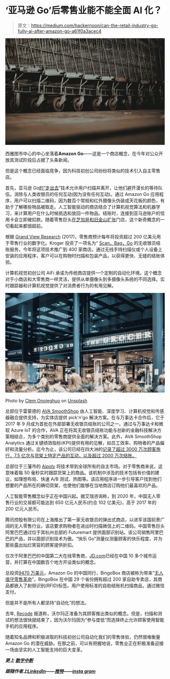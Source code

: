 # ‘亚马逊 Go’后零售业能不能全面 AI 化？

> 原文：<https://medium.com/hackernoon/can-the-retail-industry-go-fully-ai-after-amazon-go-a61f0a3acec4>

![](img/caad9cc22d5b1e560bd73ae9ab802ab5.png)

西雅图市中心的中心坐落着**Amazon Go**——这是一个商店概念，在今年对公众开放其测试阶段后占据了头条新闻。

但是这个概念已经面临竞争，因为科技初创公司纷纷将类似的技术引入自主零售店。

首先，亚马逊 Go[的“走出去](https://www.amazon.com/b?ie=UTF8&node=16008589011)”技术允许用户扫描并离开，让他们避开漫长的等待队伍，消除与人类收银员的任何互动(因为没有任何互动)。通过 Amazon Go 应用程序，用户可以扫描二维码，因为数百个常规和红外摄像头伪装成天花板的颜色，有助于了解哪些物品被取走。人工智能驱动的商店结合了计算机视觉算法和机器学习，来计算用户在什么时候挑选和放回一件物品。结账时，连接到亚马逊账户的信用卡会立即被扣款。随着零售巨头[在芝加哥和旧金山扩张](https://www.reuters.com/article/us-amazon-com-store/amazon-to-open-checkout-free-stores-in-chicago-and-san-francisco-idUSKCN1IG38X)门店，这个新奇概念的一切看起来都很超前。

根据 [Grand View Research](https://www.grandviewresearch.com/industry-analysis/digital-transformation-market) (2017)，零售商预计每年将投资超过 200 亿美元用于零售行业的数字化。Kroger 投资了一项名为“ [Scan，Bag，Go](https://www.prnewswire.com/news-releases/kroger-announces-divisions-for-scan-bag-go-expansion-300591127.html) 的无收银员结账服务，今年将这项技术推广到 400 家商店。通过无线手持扫描仪或个人设备上安装的应用程序，客户可以在购物时扫描和包装产品，以获得更快、无缝的结账体验。

计算机视觉初创公司 AiFi 承诺为传统商店提供一个定制的自动化环境。这个概念对于小商店和大零售商一样灵活，提供从单摄像头到多摄像头系统的不同选择。实时跟踪器和计算机视觉提供了对消费者行为的有用见解。

![](img/183de855161cbde82b5f4c9b67bb10ff.png)

Photo by [Clem Onojeghuo](https://unsplash.com/photos/ARgALNBtnms?utm_source=unsplash&utm_medium=referral&utm_content=creditCopyText) on [Unsplash](https://unsplash.com/search/photos/retail?utm_source=unsplash&utm_medium=referral&utm_content=creditCopyText)

总部位于雷蒙德的 [AVA SmoothShop](http://www.avaretail.ai/avaretail/) 由人工智能、深度学习、计算机视觉和传感器融合提供支持，为实体店提供 pick'n'go 解决方案。在与万事达卡合作后，它于 2017 年 9 月成为首批在外部部署无收银员结账的公司之一。通过与万事达卡和微软 Azure IoT 的合作，AVA 正在将其无收银员结账功能与创新的金融科技解决方案相结合，为多个类别的零售商提供全面的解决方案。此外，AVA SmoothShop Analytics 通过关键绩效指标(KPI)提供有用的见解，如员工效率、购物者的产品偏好和流量分析。迄今为止，该公司已经在四大洲的[记录了超过 3000 万次顾客旅行，7.5 亿次与货架上特定产品的互动，以及超过 2000 万次结账。](https://www.prnewswire.com/news-releases/ava-retail-deploys-cashier-less-checkout-frictionless-shopping-300615914.html)

总部位于三藩市的 [Aipoly](https://www.aipoly.com/) 将技术带到全球所有的自主市场。对于零售商来说，这意味着每 50 毫秒实时跟踪货架上的商品。该机制中涉及的技术包括有价值的建议，如理想布局、快速 A/B 测试、热图等。该应用程序进一步引导客户找到他们想要的产品所在的确切货架，也使他们能够在当地商店订购他们最喜欢的产品。

人工智能零售概念似乎正在中国兴起。据艾瑞咨询称，到 2020 年，中国无人零售行业的交易额可能达到 650 亿元人民币(约合 102 亿美元)，高于 2017 年的 200 亿元人民币。

腾讯控股有限公司在上海推出了第一家无收银员的弹出式商店，以进军该国前景广阔的无人零售行业。该店要求购物者在进出时扫描微信上的二维码。中国零售巨头阿里巴巴通过位于其杭州总部的 Futuremart 提供面部识别站。该公司销售阿里巴巴的产品，并以面部识别技术为傲。“快乐 Go”测量仪测量顾客的快乐程度，并为那些露出灿烂笑容的顾客提供折扣。

仅次于阿里巴巴的中国第二大在线零售商，[JD.com](https://www.telegraph.co.uk/business/2017/12/14/chinese-online-retailer-jd-plans-open-hundreds-unmanned-shops/)已经在中国 10 多个城市运营，并打算在中国数百个地方开设类似的概念。

总投资[9470 万美元](https://www.crunchbase.com/organization/bingobox#section-overview)，Amazon Go 的中国同行，BingoBox 商店被称为带来“[无人值守零售革命](https://www.pymnts.com/news/retail/2018/bingobox-rfid-self-checkout-shopping/)”。BingoBox 在中国 29 个省份拥有超过 200 家自助专卖店，其商品都嵌入了射频识别(RFID)标签。用户使用标准的自助结账机扫描商品，通过微信支付。

但是并不是所有人都坚持“自动化”的想法。

去年, [Recode](https://www.recode.net/2017/12/20/16693406/walmart-personal-styling-jet-black-amazon-go-prime-no-checkout-store) 报道称，沃尔玛正准备为其顾客推出类似的概念。但是，扫描和测试的想法很快就结束了，因为沃尔玛因为“参与度低”而选择终止允许顾客使用智能手机的应用程序。

随着知名品牌和积极进取的科技初创公司自动化我们的零售体验，仍然很难衡量 Amazon Go 的潜在威胁。在那之前，可以有把握地说，零售业正在积极准备迎接一场由坚实的人工智能支持的巨大变革。

***更上*** [***数字中断***](http://deenazaidi.com/)

***跟随作者上***[***LinkedIn***](https://www.linkedin.com/in/deenazaidi/)***——***[***推特***](https://twitter.com/deenazaidi)***——***[***insta gram***](https://www.instagram.com/?hl=en)